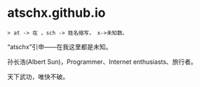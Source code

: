# atschx.github.io
```
> at -> 在 ，sch -> 姓名缩写， x->未知数。
```
“atschx”引申——在我这里都是未知。

孙长浩(Albert Sun)，Programmer、Internet enthusiasts、旅行者。

天下武功，唯快不破。
